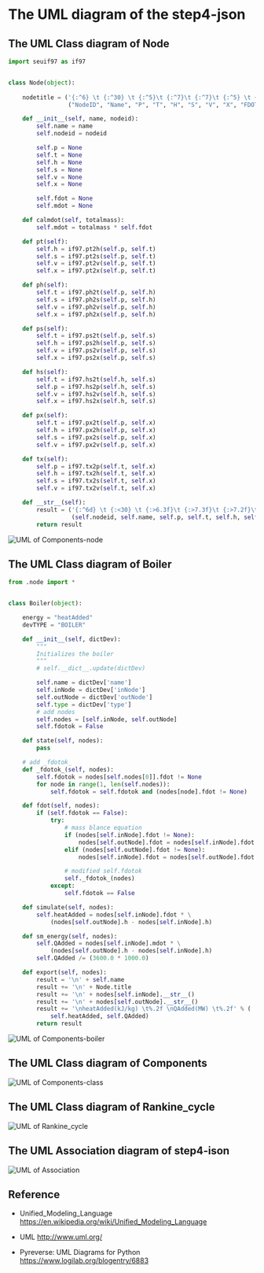 # The UML diagram of the step4-json

## The UML Class diagram of Node

```python
import seuif97 as if97


class Node(object):
  
    nodetitle = ('{:^6} \t {:^30} \t {:^5}\t {:^7}\t {:^7}\t {:^5} \t {:^7}\t {:^7}\t {:^5}\t {:^10}'.format
                 ("NodeID", "Name", "P", "T", "H", "S", "V", "X", "FDOT", "MDOT"))

    def __init__(self, name, nodeid):
        self.name = name
        self.nodeid = nodeid

        self.p = None
        self.t = None
        self.h = None
        self.s = None
        self.v = None
        self.x = None

        self.fdot = None
        self.mdot = None

    def calmdot(self, totalmass):
        self.mdot = totalmass * self.fdot

    def pt(self):
        self.h = if97.pt2h(self.p, self.t)
        self.s = if97.pt2s(self.p, self.t)
        self.v = if97.pt2v(self.p, self.t)
        self.x = if97.pt2x(self.p, self.t)

    def ph(self):
        self.t = if97.ph2t(self.p, self.h)
        self.s = if97.ph2s(self.p, self.h)
        self.v = if97.ph2v(self.p, self.h)
        self.x = if97.ph2x(self.p, self.h)

    def ps(self):
        self.t = if97.ps2t(self.p, self.s)
        self.h = if97.ps2h(self.p, self.s)
        self.v = if97.ps2v(self.p, self.s)
        self.x = if97.ps2x(self.p, self.s)

    def hs(self):
        self.t = if97.hs2t(self.h, self.s)
        self.p = if97.hs2p(self.h, self.s)
        self.v = if97.hs2v(self.h, self.s)
        self.x = if97.hs2x(self.h, self.s)

    def px(self):
        self.t = if97.px2t(self.p, self.x)
        self.h = if97.px2h(self.p, self.x)
        self.s = if97.px2s(self.p, self.x)
        self.v = if97.px2v(self.p, self.x)

    def tx(self):
        self.p = if97.tx2p(self.t, self.x)
        self.h = if97.tx2h(self.t, self.x)
        self.s = if97.tx2s(self.t, self.x)
        self.v = if97.tx2v(self.t, self.x)

    def __str__(self):
        result = ('{:^6d} \t {:<30} \t {:>6.3f}\t {:>7.3f}\t {:>7.2f}\t {:>5.2f} \t {:>7.3f}\t {:>5.3}\t {:>6.4f}\t {:>.2f}'.format
                  (self.nodeid, self.name, self.p, self.t, self.h, self.s, self.v, self.x, self.fdot, self.mdot))
        return result
```

![UML of Components-node](./img/uml-json-components-node.jpg)

## The UML Class diagram of Boiler

```python
from .node import *


class Boiler(object):

    energy = "heatAdded"
    devTYPE = "BOILER"

    def __init__(self, dictDev):
        """
        Initializes the boiler
        """
        # self.__dict__.update(dictDev)

        self.name = dictDev['name']
        self.inNode = dictDev['inNode']
        self.outNode = dictDev['outNode']
        self.type = dictDev['type']
        # add nodes
        self.nodes = [self.inNode, self.outNode]
        self.fdotok = False

    def state(self, nodes):
        pass

    # add _fdotok_
    def _fdotok_(self, nodes):
        self.fdotok = nodes[self.nodes[0]].fdot != None
        for node in range(1, len(self.nodes)):
            self.fdotok = self.fdotok and (nodes[node].fdot != None)

    def fdot(self, nodes):
        if (self.fdotok == False):
            try:
                # mass blance equation
                if (nodes[self.inNode].fdot != None):
                    nodes[self.outNode].fdot = nodes[self.inNode].fdot
                elif (nodes[self.outNode].fdot != None):
                    nodes[self.inNode].fdot = nodes[self.outNode].fdot

                # modified self.fdotok
                self._fdotok_(nodes)
            except:
                self.fdotok == False

    def simulate(self, nodes):
        self.heatAdded = nodes[self.inNode].fdot * \
            (nodes[self.outNode].h - nodes[self.inNode].h)

    def sm_energy(self, nodes):
        self.QAdded = nodes[self.inNode].mdot * \
            (nodes[self.outNode].h - nodes[self.inNode].h)
        self.QAdded /= (3600.0 * 1000.0)

    def export(self, nodes):
        result = '\n' + self.name
        result += '\n' + Node.title
        result += '\n' + nodes[self.inNode].__str__()
        result += '\n' + nodes[self.outNode].__str__()
        result += '\nheatAdded(kJ/kg) \t%.2f \nQAdded(MW) \t%.2f' % (
            self.heatAdded, self.QAdded)
        return result
```

![UML of Components-boiler](./img/uml-json-components-boiler.jpg)

## The UML Class diagram of Components

![UML of Components-class](./img/uml-json-components.jpg)

## The UML Class diagram of Rankine_cycle

![UML of Rankine_cycle](./img/uml-json-rankine_cycle.jpg)

## The UML Association diagram of step4-ison

![UML of Association](./img/uml-json-packages.jpg)

## Reference

* Unified_Modeling_Language https://en.wikipedia.org/wiki/Unified_Modeling_Language

* UML http://www.uml.org/

* Pyreverse: UML Diagrams for Python https://www.logilab.org/blogentry/6883

